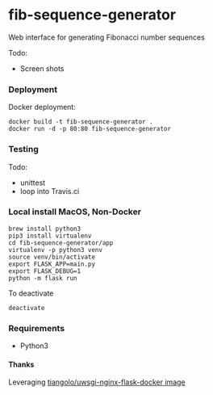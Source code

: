 # fib-sequence-generator
Web interface for generating Fibonacci number sequences

Todo:
- Screen shots

### Deployment

Docker deployment:

```
docker build -t fib-sequence-generator .
docker run -d -p 80:80 fib-sequence-generator
```

### Testing

Todo:
- unittest  
- loop into Travis.ci

### Local install MacOS, Non-Docker

```
brew install python3
pip3 install virtualenv
cd fib-sequence-generator/app
virtualenv -p python3 venv
source venv/bin/activate
export FLASK_APP=main.py
export FLASK_DEBUG=1
python -m flask run
```

To deactivate

```
deactivate
```

### Requirements

* Python3

#### Thanks

Leveraging [tiangolo/uwsgi-nginx-flask-docker image](https://github.com/tiangolo/uwsgi-nginx-flask-docker)
